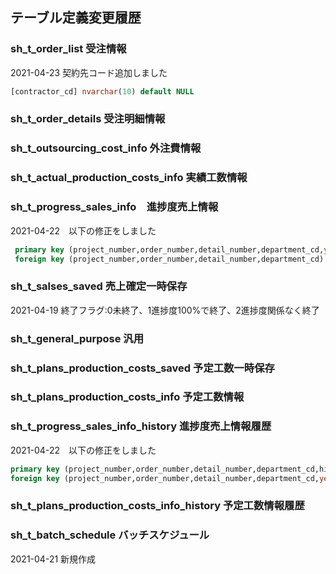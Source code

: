 ## テーブル定義変更履歴



### sh_t_order_list 受注情報

2021-04-23 契約先コード追加しました

```sql
[contractor_cd] nvarchar(10) default NULL
```



### sh_t_order_details 受注明細情報





### sh_t_outsourcing_cost_info 外注費情報





### sh_t_actual_production_costs_info 実績工数情報





### sh_t_progress_sales_info　進捗度売上情報

2021-04-22　以下の修正をしました

```sql
 primary key (project_number,order_number,detail_number,department_cd,year,month),
 foreign key (project_number,order_number,detail_number,department_cd) REFERENCES sh_t_order_details (project_number,order_number,detail_number,department_cd)
```



### sh_t_salses_saved 売上確定一時保存

2021-04-19 終了フラグ:0未終了、1進捗度100%で終了、2進捗度関係なく終了



### sh_t_general_purpose 汎用





### sh_t_plans_production_costs_saved 予定工数一時保存





### sh_t_plans_production_costs_info 予定工数情報





### sh_t_progress_sales_info_history 進捗度売上情報履歴

2021-04-22　以下の修正をしました

```sql
primary key (project_number,order_number,detail_number,department_cd,history_number,year,month),
foreign key (project_number,order_number,detail_number,department_cd,year,month) REFERENCES sh_t_progress_sales_info (project_number,order_number,detail_number,department_cd,year,month)
```





### sh_t_plans_production_costs_info_history 予定工数情報履歴





### sh_t_batch_schedule バッチスケジュール

2021-04-21 新規作成

